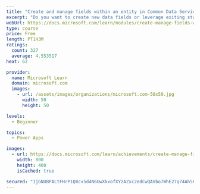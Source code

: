 ```yaml
---
title: "Create and manage fields within an entity in Common Data Service"
excerpt: "Do you want to create new data fields or leverage exiting standardized fields for your business solutions?  This module will show you how to manage or create new fields within an entity in Common Data Service."
webUrl: https://docs.microsoft.com/learn/modules/create-manage-fields-within-entity/
type: course
price: Free
length: PT1H3M
ratings:
  count: 327
  average: 4.553517
heat: 62

provider:
  name: Microsoft Learn
  domain: microsoft.com
  images:
    - url: /assets/images/organizations/microsoft.com-50x50.jpg
      width: 50
      height: 50

levels:
  - Beginner

topics:
  - Power Apps

images:
  - url: https://docs.microsoft.com/learn/achievements/create-manage-fields-within-entity-social.png
    width: 800
    height: 400
    isCached: true

secured: "IjGNUBPALtFHrP1Q8cx5d4N6UwXkxofXYzAZxc2edCwQAVbo7WhE27q74Ah50Hp1BwYQpdpgTlErluk/dHfu3KIXlZBD+0wRvUyZ2nU/np9sDVijnweQw87WOiMPD82Pua5nZMVyfVzdCpQBQF9X+n84fZ5FV+1/9T7UIVg051/jxFkkxmvFQHrl3gdrM8sSVIwrkkKD9tzQl2kqNibtHcCBbEjVtdKFU38T3aE8jNqYRhOck9ljblTPzcTIXqBiJMLQ8grnKV6G4RTz/TJfhEzghFWybFODYbnTnuW4GCcIR3XVZP+8EN8kfjfF6HLFNfVAl+nnOnjPCSFU0PTUdP2jBdzNIgKBqvHy+PP8A6HQXFnpt/8+salu8U5qzzW/MZRJ0WM/emyPXXEVAoSFGA==;8iXBK6yjOjAjTwvnlcj2ZA=="
---
```


